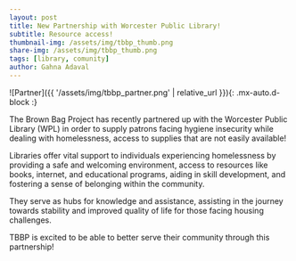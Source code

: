```yaml
---
layout: post
title: New Partnership with Worcester Public Library!
subtitle: Resource access!
thumbnail-img: /assets/img/tbbp_thumb.png
share-img: /assets/img/tbbp_thumb.png
tags: [library, comunity]
author: Gahna Adaval
---
```


![Partner]({{ '/assets/img/tbbp_partner.png' | relative_url }}){: .mx-auto.d-block :}

The Brown Bag Project has recently partnered up with the Worcester Public Library (WPL) in order to supply patrons facing hygiene insecurity while dealing with homelessness, access to supplies that are not easily available!

Libraries offer vital support to individuals experiencing homelessness by providing a safe and welcoming environment, access to resources like books, internet, and educational programs, aiding in skill development, and fostering a sense of belonging within the community.

They serve as hubs for knowledge and assistance, assisting in the journey towards stability and improved quality of life for those facing housing challenges.

TBBP is excited to be able to better serve their community through this partnership!
